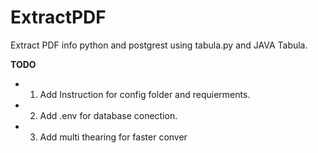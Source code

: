 # ExtractPDF
Extract PDF info python and postgrest using tabula.py and JAVA Tabula.

**TODO**
* 1. Add Instruction for config folder and requierments. 
* 2. Add .env for database conection. 
* 3. Add multi thearing for faster conver 



